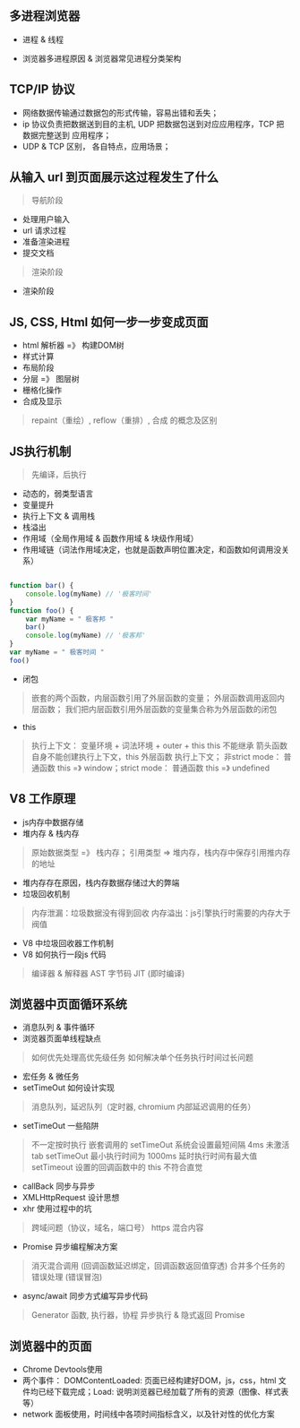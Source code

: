 ## 多进程浏览器

* 进程 & 线程

* 浏览器多进程原因 & 浏览器常见进程分类架构

## TCP/IP 协议

* 网络数据传输通过数据包的形式传输，容易出错和丢失；
* ip 协议负责把数据送到目的主机, UDP 把数据包送到对应应用程序，TCP 把数据完整送到 应用程序；
* UDP & TCP 区别， 各自特点，应用场景；

## 从输入 url 到页面展示这过程发生了什么

> 导航阶段

* 处理用户输入
* url 请求过程
* 准备渲染进程
* 提交文档

> 渲染阶段
* 渲染阶段

## JS, CSS, Html 如何一步一步变成页面

* html 解析器 =》 构建DOM树
* 样式计算
* 布局阶段
* 分层 =》 图层树
* 栅格化操作
* 合成及显示

> repaint（重绘）, reflow（重排）, 合成 的概念及区别

## JS执行机制

> 先编译，后执行

* 动态的，弱类型语言
* 变量提升
* 执行上下文 & 调用栈
* 栈溢出
* 作用域（全局作用域 & 函数作用域 & 块级作用域）
* 作用域链（词法作用域决定，也就是函数声明位置决定，和函数如何调用没关系）

```js

function bar() {
    console.log(myName) // '极客时间'
}
function foo() {
    var myName = " 极客邦 "
    bar()
    console.log(myName) // '极客邦'
}
var myName = " 极客时间 "
foo()
```
* 闭包
> 嵌套的两个函数，内层函数引用了外层函数的变量；
> 外层函数调用返回内层函数；
> 我们把内层函数引用外层函数的变量集合称为外层函数的闭包

* this
> 执行上下文： 变量环境 + 词法环境 + outer + this
> this 不能继承
> 箭头函数自身不能创建执行上下文，this 外层函数 执行上下文；
> 非strict mode： 普通函数 this =》 window；strict mode： 普通函数 this =》 undefined

## V8 工作原理
* js内存中数据存储
* 堆内存 & 栈内存

> 原始数据类型 =》 栈内存； 引用类型 => 堆内存，栈内存中保存引用推内存的地址
* 堆内存存在原因，栈内存数据存储过大的弊端
* 垃圾回收机制
> 内存泄漏：垃圾数据没有得到回收
> 内存溢出：js引擎执行时需要的内存大于阀值
* V8 中垃圾回收器工作机制
* V8 如何执行一段js 代码
> 编译器 & 解释器
> AST
> 字节码
> JIT (即时编译)

## 浏览器中页面循环系统

* 消息队列 & 事件循环
* 浏览器页面单线程缺点
> 如何优先处理高优先级任务
> 如何解决单个任务执行时间过长问题
* 宏任务 & 微任务
* setTimeOut 如何设计实现
> 消息队列，延迟队列（定时器, chromium 内部延迟调用的任务）
* setTimeOut 一些陷阱
> 不一定按时执行
> 嵌套调用的 setTimeOut 系统会设置最短间隔 4ms
> 未激活tab setTimeOut 最小执行时间为 1000ms
> 延时执行时间有最大值
> setTimeout 设置的回调函数中的 this 不符合直觉
* callBack 同步与异步
* XMLHttpRequest 设计思想
* xhr 使用过程中的坑
> 跨域问题（协议，域名，端口号）
> https 混合内容
* Promise 异步编程解决方案
> 消灭混合调用 (回调函数延迟绑定，回调函数返回值穿透)
> 合并多个任务的错误处理 (错误冒泡)
* async/await 同步方式编写异步代码
> Generator 函数, 执行器，协程
> 异步执行 & 隐式返回 Promise

## 浏览器中的页面

* Chrome Devtools使用
* 两个事件： DOMContentLoaded: 页面已经构建好DOM，js，css，html 文件均已经下载完成；Load: 说明浏览器已经加载了所有的资源（图像、样式表等）
* network 面板使用，时间线中各项时间指标含义，以及针对性的优化方案
